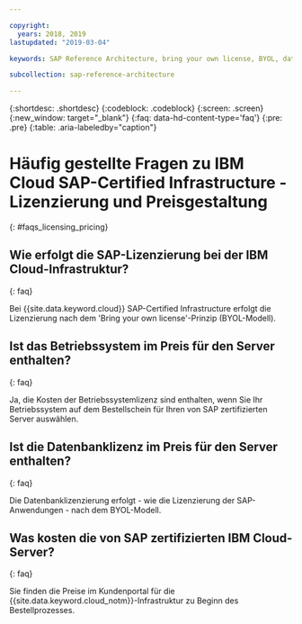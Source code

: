 ```yaml
---

copyright:
  years: 2018, 2019
lastupdated: "2019-03-04"

keywords: SAP Reference Architecture, bring your own license, BYOL, database

subcollection: sap-reference-architecture

---
```


{:shortdesc: .shortdesc}
{:codeblock: .codeblock}
{:screen: .screen}
{:new_window: target="_blank"}
{:faq: data-hd-content-type='faq'}
{:pre: .pre}
{:table: .aria-labeledby="caption"}

# Häufig gestellte Fragen zu IBM Cloud SAP-Certified Infrastructure - Lizenzierung und Preisgestaltung
{: #faqs_licensing_pricing}

## Wie erfolgt die SAP-Lizenzierung bei der IBM Cloud-Infrastruktur?
{: faq}

Bei {{site.data.keyword.cloud}} SAP-Certified Infrastructure erfolgt die Lizenzierung nach dem 'Bring your own license'-Prinzip (BYOL-Modell).

## Ist das Betriebssystem im Preis für den Server enthalten?
{: faq}

Ja, die Kosten der Betriebssystemlizenz sind enthalten, wenn Sie Ihr Betriebssystem auf dem Bestellschein für Ihren von SAP zertifizierten Server auswählen.

## Ist die Datenbanklizenz im Preis für den Server enthalten?
{: faq}

Die Datenbanklizenzierung erfolgt - wie die Lizenzierung der SAP-Anwendungen - nach dem BYOL-Modell.

## Was kosten die von SAP zertifizierten IBM Cloud-Server?
{: faq}

Sie finden die Preise im Kundenportal für die {{site.data.keyword.cloud_notm}}-Infrastruktur zu Beginn des Bestellprozesses.
